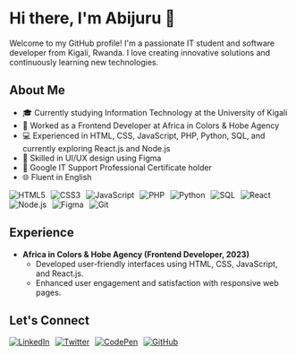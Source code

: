 # Hi there, I'm Abijuru 👋

Welcome to my GitHub profile! I'm a passionate IT student and software developer from Kigali, Rwanda. I love creating innovative solutions and continuously learning new technologies.


## About Me

- 🎓 Currently studying Information Technology at the University of Kigali
- 💼 Worked as a Frontend Developer at Africa in Colors & Hobe Agency
- 💻 Experienced in HTML, CSS, JavaScript, PHP, Python, SQL, and currently exploring React.js and Node.js
- 🎨 Skilled in UI/UX design using Figma
- 🏅 Google IT Support Professional Certificate holder
- 🌐 Fluent in English
<div style="display: flex; flex-wrap: wrap;">
  <img src="https://img.shields.io/badge/HTML5-E34F26?style=flat-square&logo=html5&logoColor=white" alt="HTML5" style="margin-right: 10px;" />
  <img src="https://img.shields.io/badge/CSS3-1572B6?style=flat-square&logo=css3&logoColor=white" alt="CSS3" style="margin-right: 10px;" />
  <img src="https://img.shields.io/badge/JavaScript-F7DF1E?style=flat-square&logo=javascript&logoColor=black" alt="JavaScript" style="margin-right: 10px;" />
  <img src="https://img.shields.io/badge/PHP-777BB4?style=flat-square&logo=php&logoColor=white" alt="PHP" style="margin-right: 10px;" />
  <img src="https://img.shields.io/badge/Python-3776AB?style=flat-square&logo=python&logoColor=white" alt="Python" style="margin-right: 10px;" />
  <img src="https://img.shields.io/badge/SQL-003B57?style=flat-square&logo=postgresql&logoColor=white" alt="SQL" style="margin-right: 10px;" />
  <img src="https://img.shields.io/badge/React-61DAFB?style=flat-square&logo=react&logoColor=black" alt="React" style="margin-right: 10px;" />
  <img src="https://img.shields.io/badge/Node.js-339933?style=flat-square&logo=node.js&logoColor=white" alt="Node.js" style="margin-right: 10px;" />
  <img src="https://img.shields.io/badge/Figma-F24E1E?style=flat-square&logo=figma&logoColor=white" alt="Figma" style="margin-right: 10px;" />
  <img src="https://img.shields.io/badge/Git-F05032?style=flat-square&logo=git&logoColor=white" alt="Git" style="margin-right: 10px;" />
</div>

## Experience

- **Africa in Colors & Hobe Agency (Frontend Developer, 2023)**
  - Developed user-friendly interfaces using HTML, CSS, JavaScript, and React.js.
  - Enhanced user engagement and satisfaction with responsive web pages.

## Let's Connect

<div style="display: flex; flex-wrap: wrap;">
  <a href="https://linkedin.com/in/abijuru" style="margin-right: 10px;">
    <img src="https://img.shields.io/badge/LinkedIn-0A66C2?style=flat-square&logo=linkedin&logoColor=white" alt="LinkedIn" />
  </a>
  <a href="https://twitter.com/abiijuru" style="margin-right: 10px;">
    <img src="https://img.shields.io/badge/Twitter-1DA1F2?style=flat-square&logo=twitter&logoColor=white" alt="Twitter" />
  </a>
  <a href="https://codepen.io/abijurut" style="margin-right: 10px;">
    <img src="https://img.shields.io/badge/CodePen-000000?style=flat-square&logo=codepen&logoColor=white" alt="CodePen" />
  </a>
  <a href="https://github.com/AbijuruT">
    <img src="https://img.shields.io/badge/GitHub-181717?style=flat-square&logo=github&logoColor=white" alt="GitHub" />
  </a>
</div>